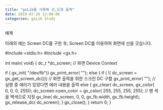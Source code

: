 ```yaml
---
title: "gxLib을 사용해 선,도형 출력"
date: 2019-07-26 12:00:00
categories: gxLib Study
---
```


예제

아래의 예는 Screen DC를 구한 후, Screen DC를 이용하여 화면에 선을 긋습니다.

#include    <stdio.h>
#include    <gx.h>

int   main( void)
{
   dc_t          *dc_screen;             // 화면 Device Context

   if ( gx_init( "/dev/fb"))     gx_print_error( "");
   else
   {
      if ( !( dc_screen = gx_get_screen_dc()))     // 화면 출력을 위한 스크린 DC 구함
         gx_print_error( "");                      // 실행 중 에러가 있었다면 에러 내용을 출력
      else
      {
         gx_clear( dc_screen, gx_color( 0, 0, 0, 255));
         dc_screen->pen_color  = gx_color( 255, 255, 255, 255);  // 펜 색을 백색으로 지정
         gx_line( dc_screen, 0, 0, gx_fb.width, gx_fb.height);
         gx_release_dc( dc_screen);
      }
      gx_close();
   }
   return   0;
}


